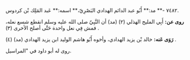 ٧٤٨٢ -** مد:** أَبُو عبد الدائم الهدادي البَصْرِيّ،** اسمه:** عَبد المَلِك بْن كردوس.

**روى عن:** أَبِي المليح الهذلي (٢) (مد) أن النَّبِيّ صلى الله عليه وسلم انقطع شسع نعله، فمش فِي نعل واحدة حَتَّى أصلح الأخرى (٣) .

**رَوَى عَنه:** خالد بْن يزيد الهدادي، وأخوه أَبُو هاشم الوليد ابن يزيد الهدادي (مد) (٤) .

روى له أبو داود في "المراسيل.